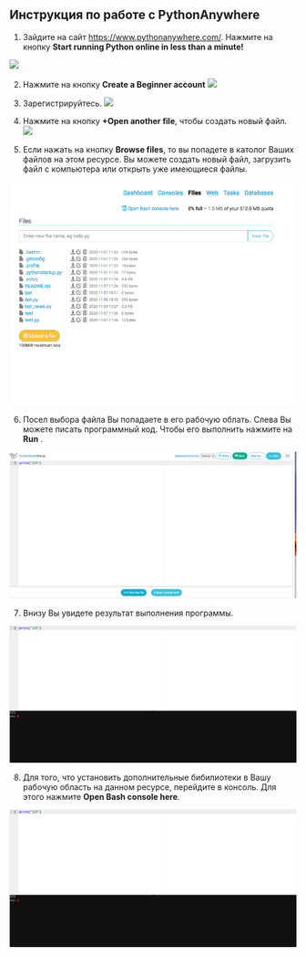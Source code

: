## Инструкция по работе с PythonАnywhere

1. Зайдите на сайт https://www.pythonanywhere.com/. Нажмите на кнопку **Start running Python online in less than a minute!**

![](https://habrastorage.org/webt/ye/zs/sb/yezssbo3lklfcgxr08nkymdgtqk.png)

2. Нажмите на кнопку **Create a Beginner account**
![](https://habrastorage.org/webt/pu/7q/aq/pu7qaqiq59bxbfj4dp-c_s54_mw.png)

3. Зарегистрируйтесь. 
![](https://habrastorage.org/webt/ax/zd/ll/axzdllouhqnfl7ey3negymmy4py.png)

4. Нажмите на кнопку **+Оpen another file**, чтобы создать новый файл.
![](https://habrastorage.org/webt/ed/p8/j9/edp8j9bh-xtt4tly00imabph72q.png)

5. Если нажать на кнопку **Browse files**, то вы попадете в католог Ваших файлов на этом ресурсе. Вы можете создать новый файл, загрузить файл с компьютера или открыть уже имеющиеся файлы.

![](./img/1.png)

6. Посел выбора файла Вы попадаете в его рабочую облать. Слева Вы можете писать программный код. Чтобы его выполнить нажмите на **Run** .

![](./img/2.png)

7. Внизу Вы увидете результат выполнения программы.

![](./img/3.png)

8. Для того, что установить дополнительные бибилиотеки в Вашу рабочую область на данном ресурсе, перейдите в консоль. Для этого нажмите **Open Bash console here**.

![](./img/3.png)
